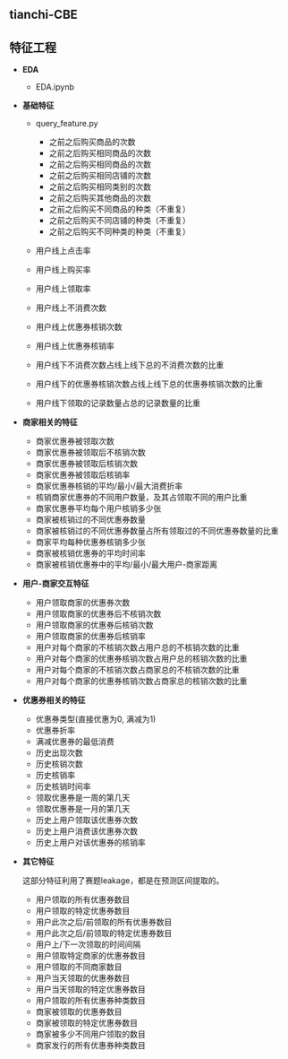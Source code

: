 ## tianchi-CBE

## 特征工程

- **EDA**
	- EDA.ipynb

- **基础特征**
	- query_feature.py
      - 之前之后购买商品的次数
      - 之前之后购买相同商品的次数
      - 之前之后购买相同商品的次数
      - 之前之后购买相同店铺的次数
      - 之前之后购买相同类别的次数
      - 之前之后购买其他商品的次数　
      - 之前之后购买不同商品的种类（不重复）
      - 之前之后购买不同店铺的种类（不重复）
      - 之前之后购买不同种类的种类（不重复）
      
	- 用户线上点击率
	- 用户线上购买率
	- 用户线上领取率
	- 用户线上不消费次数
	- 用户线上优惠券核销次数
	- 用户线上优惠券核销率
	- 用户线下不消费次数占线上线下总的不消费次数的比重
	- 用户线下的优惠券核销次数占线上线下总的优惠券核销次数的比重
	- 用户线下领取的记录数量占总的记录数量的比重
	
- **商家相关的特征**
	- 商家优惠券被领取次数
	- 商家优惠券被领取后不核销次数
	- 商家优惠券被领取后核销次数
	- 商家优惠券被领取后核销率
	- 商家优惠券核销的平均/最小/最大消费折率
	- 核销商家优惠券的不同用户数量，及其占领取不同的用户比重
	- 商家优惠券平均每个用户核销多少张
	- 商家被核销过的不同优惠券数量
	- 商家被核销过的不同优惠券数量占所有领取过的不同优惠券数量的比重
	- 商家平均每种优惠券核销多少张
	- 商家被核销优惠券的平均时间率
	- 商家被核销优惠券中的平均/最小/最大用户-商家距离

- **用户-商家交互特征**
	- 用户领取商家的优惠券次数
	- 用户领取商家的优惠券后不核销次数
	- 用户领取商家的优惠券后核销次数
	- 用户领取商家的优惠券后核销率
	- 用户对每个商家的不核销次数占用户总的不核销次数的比重
	- 用户对每个商家的优惠券核销次数占用户总的核销次数的比重
	- 用户对每个商家的不核销次数占商家总的不核销次数的比重
	- 用户对每个商家的优惠券核销次数占商家总的核销次数的比重

- **优惠券相关的特征**
	- 优惠券类型(直接优惠为0, 满减为1)
	- 优惠券折率
	- 满减优惠券的最低消费
	- 历史出现次数
	- 历史核销次数
	- 历史核销率
	- 历史核销时间率
	- 领取优惠券是一周的第几天
	- 领取优惠券是一月的第几天
	- 历史上用户领取该优惠券次数
	- 历史上用户消费该优惠券次数
	- 历史上用户对该优惠券的核销率

- **其它特征**
	
	这部分特征利用了赛题leakage，都是在预测区间提取的。
	- 用户领取的所有优惠券数目
	- 用户领取的特定优惠券数目
	- 用户此次之后/前领取的所有优惠券数目
	- 用户此次之后/前领取的特定优惠券数目
	- 用户上/下一次领取的时间间隔
	- 用户领取特定商家的优惠券数目
	- 用户领取的不同商家数目
	- 用户当天领取的优惠券数目
	- 用户当天领取的特定优惠券数目
	- 用户领取的所有优惠券种类数目
	- 商家被领取的优惠券数目
	- 商家被领取的特定优惠券数目
	- 商家被多少不同用户领取的数目
	- 商家发行的所有优惠券种类数目
